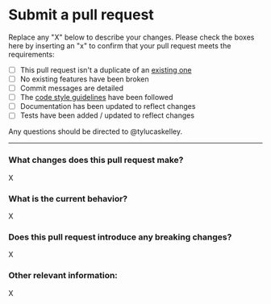 # Submit a pull request

Replace any "X" below to describe your changes. Please check the boxes here by
inserting an "x" to confirm that your pull request meets the requirements:

- [ ] This pull request isn't a duplicate of an [existing one][1]
- [ ] No existing features have been broken
- [ ] Commit messages are detailed
- [ ] The [code style guidelines][2] have been followed
- [ ] Documentation has been updated to reflect changes
- [ ] Tests have been added / updated to reflect changes

Any questions should be directed to @tylucaskelley.

---

### What changes does this pull request make?

X

### What is the current behavior?

X

### Does this pull request introduce any breaking changes?

X

### Other relevant information:

X

[1]: https://github.com/tylucaskelley/licenser/pulls
[2]: https://github.com/tylucaskelley/licenser/blob/master/.github/CONTRIBUTING.md#code-style
